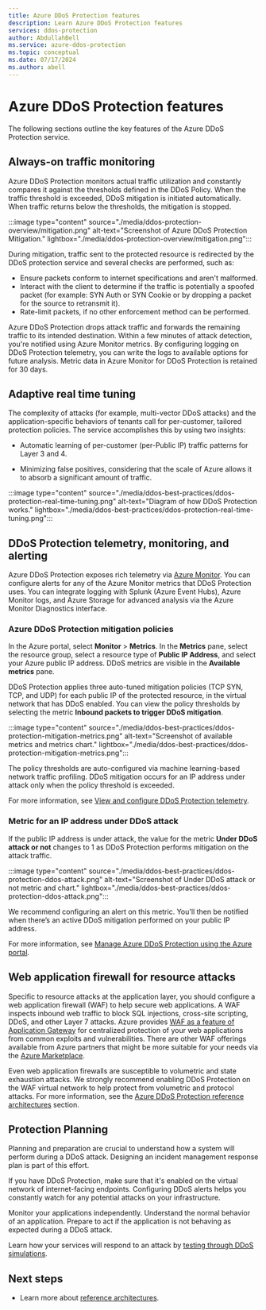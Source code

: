 ```yaml
---
title: Azure DDoS Protection features
description: Learn Azure DDoS Protection features
services: ddos-protection
author: AbdullahBell
ms.service: azure-ddos-protection
ms.topic: conceptual
ms.date: 07/17/2024
ms.author: abell
---
```

# Azure DDoS Protection features

The following sections outline the key features of the Azure DDoS Protection service.

## Always-on traffic monitoring

Azure DDoS Protection monitors actual traffic utilization and constantly compares it against the thresholds defined in the DDoS Policy. When the traffic threshold is exceeded, DDoS mitigation is initiated automatically. When traffic returns below the thresholds, the mitigation is stopped.

:::image type="content" source="./media/ddos-protection-overview/mitigation.png" alt-text="Screenshot of Azure DDoS Protection Mitigation." lightbox="./media/ddos-protection-overview/mitigation.png":::

During mitigation, traffic sent to the protected resource is redirected by the DDoS protection service and several checks are performed, such as:

- Ensure packets conform to internet specifications and aren't malformed.
- Interact with the client to determine if the traffic is potentially a spoofed packet (for example: SYN Auth or SYN Cookie or by dropping a packet for the source to retransmit it).
- Rate-limit packets, if no other enforcement method can be performed.

Azure DDoS Protection drops attack traffic and forwards the remaining traffic to its intended destination. Within a few minutes of attack detection, you're notified using Azure Monitor metrics. By configuring logging on DDoS Protection telemetry, you can write the logs to available options for future analysis. Metric data in Azure Monitor for DDoS Protection is retained for 30 days.

## Adaptive real time tuning

The complexity of attacks (for example, multi-vector DDoS attacks) and the application-specific behaviors of tenants call for per-customer, tailored protection policies. The service accomplishes this by using two insights:

- Automatic learning of per-customer (per-Public IP) traffic patterns for Layer 3 and 4.

- Minimizing false positives, considering that the scale of Azure allows it to absorb a significant amount of traffic.

:::image type="content" source="./media/ddos-best-practices/ddos-protection-real-time-tuning.png" alt-text="Diagram of how DDoS Protection works." lightbox="./media/ddos-best-practices/ddos-protection-real-time-tuning.png":::

## DDoS Protection telemetry, monitoring, and alerting

Azure DDoS Protection exposes rich telemetry via [Azure Monitor](/azure/azure-monitor/overview). You can configure alerts for any of the Azure Monitor metrics that DDoS Protection uses. You can integrate logging with Splunk (Azure Event Hubs), Azure Monitor logs, and Azure Storage for advanced analysis via the Azure Monitor Diagnostics interface.

### Azure DDoS Protection mitigation policies

In the Azure portal, select **Monitor** > **Metrics**. In the **Metrics** pane, select the resource group, select a resource type of **Public IP Address**, and select your Azure public IP address. DDoS metrics are visible in the **Available metrics** pane.

DDoS Protection applies three auto-tuned mitigation policies (TCP SYN, TCP, and UDP) for each public IP of the protected resource, in the virtual network that has DDoS enabled. You can view the policy thresholds by selecting the metric **Inbound packets to trigger DDoS mitigation**.

:::image type="content" source="./media/ddos-best-practices/ddos-protection-mitigation-metrics.png" alt-text="Screenshot of available metrics and metrics chart." lightbox="./media/ddos-best-practices/ddos-protection-mitigation-metrics.png":::

The policy thresholds are auto-configured via machine learning-based network traffic profiling. DDoS mitigation occurs for an IP address under attack only when the policy threshold is exceeded.

For more information, see [View and configure DDoS Protection telemetry](telemetry.md).

### Metric for an IP address under DDoS attack

If the public IP address is under attack, the value for the metric **Under DDoS attack or not** changes to 1 as DDoS Protection performs mitigation on the attack traffic.

:::image type="content" source="./media/ddos-best-practices/ddos-protection-ddos-attack.png" alt-text="Screenshot of Under DDoS attack or not metric and chart." lightbox="./media/ddos-best-practices/ddos-protection-ddos-attack.png":::

We recommend configuring an alert on this metric. You'll then be notified when there’s an active DDoS mitigation performed on your public IP address.

For more information, see [Manage Azure DDoS Protection using the Azure portal](manage-ddos-protection.md).

## Web application firewall for resource attacks

Specific to resource attacks at the application layer, you should configure a web application firewall (WAF) to help secure web applications. A WAF inspects inbound web traffic to block SQL injections, cross-site scripting, DDoS, and other Layer 7 attacks. Azure provides [WAF as a feature of Application Gateway](../web-application-firewall/ag/ag-overview.md) for centralized protection of your web applications from common exploits and vulnerabilities. There are other WAF offerings available from Azure partners that might be more suitable for your needs via the [Azure Marketplace](https://azuremarketplace.microsoft.com/marketplace/apps?search=WAF&page=1).

Even web application firewalls are susceptible to volumetric and state exhaustion attacks. We strongly recommend enabling DDoS Protection on the WAF virtual network to help protect from volumetric and protocol attacks. For more information, see the [Azure DDoS Protection reference architectures](ddos-protection-reference-architectures.md) section.

## Protection Planning

Planning and preparation are crucial to understand how a system will perform during a DDoS attack. Designing an incident management response plan is part of this effort.

If you have DDoS Protection, make sure that it's enabled on the virtual network of internet-facing endpoints. Configuring DDoS alerts helps you constantly watch for any potential attacks on your infrastructure.

Monitor your applications independently. Understand the normal behavior of an application. Prepare to act if the application is not behaving as expected during a DDoS attack.

Learn how your services will respond to an attack by [testing through DDoS simulations](test-through-simulations.md).

## Next steps

- Learn more about [reference architectures](ddos-protection-reference-architectures.md).
